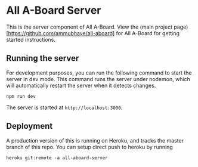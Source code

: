 # All A-Board Server

This is the server component of All A-Board. View the (main project page)[https://github.com/ammubhave/all-aboard] for All A-Board for getting started instructions.

## Running the server

For development purposes, you can run the following command to start the server in dev mode. This command runs the server under nodemon, which will automatically restart the server when it detects changes.

```
npm run dev
```

The server is started at `http://localhost:3000`.

## Deployment

A production version of this is running on Heroku, and tracks the master branch of this repo. You can setup direct push to heroku by running

```
heroku git:remote -a all-aboard-server
```
